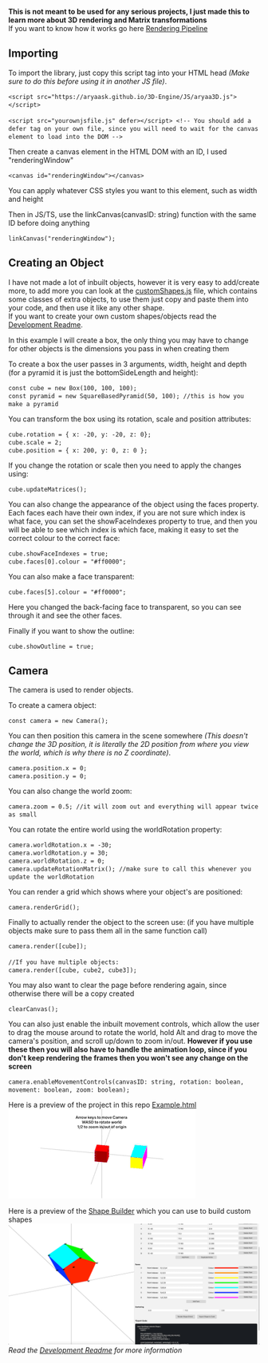 **This is not meant to be used for any serious projects, I just made this to learn more about 3D rendering and Matrix transformations**\
If you want to know how it works go here [Rendering Pipeline](Research/Pipeline.md)

## Importing
To import the library, just copy this script tag into your HTML head *(Make sure to do this before using it in another JS file)*.
```
<script src="https://aryaask.github.io/3D-Engine/JS/aryaa3D.js"></script>

<script src="yourownjsfile.js" defer></script> <!-- You should add a defer tag on your own file, since you will need to wait for the canvas element to load into the DOM -->
```

Then create a canvas element in the HTML DOM with an ID, I used "renderingWindow"
```
<canvas id="renderingWindow"></canvas>
```
You can apply whatever CSS styles you want to this element, such as width and height

Then in JS/TS, use the linkCanvas(canvasID: string) function with the same ID before doing anything
```
linkCanvas("renderingWindow");
```

## Creating an Object
I have not made a lot of inbuilt objects, however it is very easy to add/create more, to add more you can look at the [customShapes.js](ShapeBuilder/customShapes.js) file, which contains some classes of extra objects, to use them just copy and paste them into your code, and then use it like any other shape.\
If you want to create your own custom shapes/objects read the [Development Readme](DevelopmentREADME.md).

In this example I will create a box, the only thing you may have to change for other objects is the dimensions you pass in when creating them

To create a box the user passes in 3 arguments, width, height and depth (for a pyramid it is just the bottomSideLength and height):
```
const cube = new Box(100, 100, 100);
const pyramid = new SquareBasedPyramid(50, 100); //this is how you make a pyramid
```

You can transform the box using its rotation, scale and position attributes:
```
cube.rotation = { x: -20, y: -20, z: 0};
cube.scale = 2;
cube.position = { x: 200, y: 0, z: 0 };
```

If you change the rotation or scale then you need to apply the changes using:
```
cube.updateMatrices();
```

You can also change the appearance of the object using the faces property. Each faces each have their own index, if you are not sure which index is what face, you can set the showFaceIndexes property to true, and then you will be able to see which index is which face, making it easy to set the correct colour to the correct face:
```
cube.showFaceIndexes = true;
cube.faces[0].colour = "#ff0000";
```

You can also make a face transparent:
```
cube.faces[5].colour = "#ff0000";
```
Here you changed the back-facing face to transparent, so you can see through it and see the other faces.

Finally if you want to show the outline:
```
cube.showOutline = true;
```

## Camera
The camera is used to render objects.
 
To create a camera object:
```
const camera = new Camera();
```

You can then position this camera in the scene somewhere *(This doesn't change the 3D position, it is literally the 2D position from where you view the world, which is why there is no Z coordinate)*.
```
camera.position.x = 0;
camera.position.y = 0;
```

You can also change the world zoom:
```
camera.zoom = 0.5; //it will zoom out and everything will appear twice as small
```

You can rotate the entire world using the worldRotation property:
```
camera.worldRotation.x = -30;
camera.worldRotation.y = 30;
camera.worldRotation.z = 0;
camera.updateRotationMatrix(); //make sure to call this whenever you update the worldRotation
```

You can render a grid which shows where your object's are positioned:
```
camera.renderGrid();
```

Finally to actually render the object to the screen use: (if you have multiple objects make sure to pass them all in the same function call)
```
camera.render([cube]);

//If you have multiple objects:
camera.render([cube, cube2, cube3]);
```

You may also want to clear the page before rendering again, since otherwise there will be a copy created
```
clearCanvas();
```

You can also just enable the inbuilt movement controls, which allow the user to drag the mouse around to rotate the world, hold Alt and drag to move the camera's position, and scroll up/down to zoom in/out. **However if you use these then you will also have to handle the animation loop, since if you don't keep rendering the frames then you won't see any change on the screen**
```
camera.enableMovementControls(canvasID: string, rotation: boolean, movement: boolean, zoom: boolean);
```

Here is a preview of the project in this repo [Example.html](https://aryaask.github.io/3D-Engine/Previews/example.html)\
![Preview Gif](https://github.com/AryaaSk/3D-Engine/blob/master/Previews/3DEngineDemo.gif?raw=true)

Here is a preview of the [Shape Builder](https://aryaask.github.io/3D-Engine/ShapeBuilder/) which you can use to build custom shapes\
![Shape Builder Preview](https://github.com/AryaaSk/3D-Engine/blob/master/Previews/ShapeBuilderPreview2.png?raw=true)\
*Read the [Development Readme](DevelopmentREADME.md) for more information*